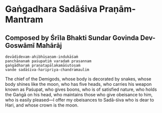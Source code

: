 # Gaṅgadhara Sadāśiva Praṇām-Mantram

## Composed by Śrīla Bhakti Sundar Govinda Dev-Goswāmī Mahārāj

    devādidevam-ahibhūṣaṇam-indukāśaṁ
    panchānanaṁ paśupatiṁ varadaṁ prasannam
    gaṅgādharaṁ praṇatapālakamāśutoṣaṁ
    vande sadāśiva-haripriya-chandramaulim

The chief of the Demigods, whose body is decorated by snakes, whose body shines like the moon, who has five heads, who carries his weapon known as Paśupat, who gives boons, who is of satisfied nature, who holds the Gaṅgā on his head, who maintains those who give obeisance to him, who is easily pleased—I offer my obeisances to Sadā-śiva who is dear to Hari, and whose crown is the moon.

